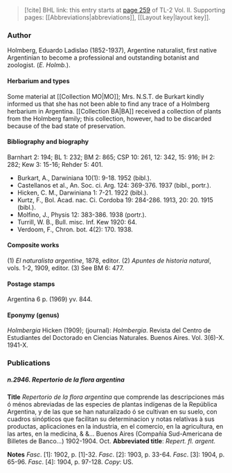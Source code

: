 > [!cite] BHL link: this entry starts at [page 259](https://www.biodiversitylibrary.org/item/103253#page/285/mode/1up) of TL-2 Vol. II.
> Supporting pages: [[Abbreviations|abbreviations]], [[Layout key|layout key]].

### Author

Holmberg, Eduardo Ladislao (1852-1937), Argentine naturalist, first native Argentinian to become a professional and outstanding botanist and zoologist. (*E. Holmb.*).

#### Herbarium and types

Some material at [[Collection MO|MO]]; Mrs. N.S.T. de Burkart kindly informed us that she has not been able to find any trace of a Holmberg herbarium in Argentina. [[Collection BA|BA]] received a collection of plants from the Holmberg family; this collection, however, had to be discarded because of the bad state of preservation.

#### Bibliography and biography

Barnhart 2: 194; BL 1: 232; BM 2: 865; CSP 10: 261, 12: 342, 15: 916; IH 2: 282; Kew 3: 15-16; Rehder 5: 401.
- Burkart, A., Darwiniana 10(1): 9-18. 1952 (bibl.).
- Castellanos et al., An. Soc. ci. Arg. 124: 369-376. 1937 (bibl., portr.).
- Hicken, C. M., Darwiniana 1: 7-21. 1922 (bibl.).
- Kurtz, F., Bol. Acad. nac. Ci. Cordoba 19: 284-286. 1913, 20: 20. 1915 (bibl.).
- Molfino, J., Physis 12: 383-386. 1938 (portr.).
- Turrill, W. B., Bull. misc. Inf. Kew 1920: 64.
- Verdoom, F., Chron. bot. 4(2): 170. 1938.

#### Composite works

(1) *El naturalista argentine*, 1878, editor.
(2) *Apuntes de historia natural*, vols. 1-2, 1909, editor.
(3) See BM 6: 477.

#### Postage stamps

Argentina 6 p. (1969) yv. 844.

#### Eponymy (genus)

*Holmbergia* Hicken (1909); (journal): *Holmbergia*. Revista del Centro de Estudiantes del Doctorado en Ciencias Naturales. Buenos Aires. Vol. 3(6)-X. 1941-X.

### Publications

##### n.2946. Repertorio de la flora argentina

**Title**
*Repertorio de la flora argentina* que comprende las descripciones más ó ménos abreviadas de las especies de plantas indígenas de la República Argentina, y de las que se han naturalizado ó se cultivan en su suelo, con cuadros sinópticos que facilitan su determinacion y notas relativas à sus productas, aplicaciones en la industria, en el comercio, en la agricultura, en las artes, en la medicina, & &... Buenos Aires (Compañía Sud-Americana de Billetes de Banco...) 1902-1904. Oct.
**Abbreviated title**: *Repert. fl. argent.*

**Notes**
*Fasc*. \[1\]: 1902, p. \[1\]-32.
*Fasc*. \[2\]: 1903, p. 33-64.
*Fasc*. \[3\]: 1904, p. 65-96.
*Fasc*. \[4\]: 1904, p. 97-128.
*Copy*: US.

